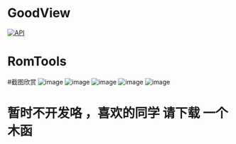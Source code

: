# GoodView  
[![API](https://img.shields.io/badge/API-14%2B-brightgreen.svg?style=flat)](https://android-arsenal.com/api?level=17)  
# RomTools
#截图欣赏
 ![image](https://github.com/Liberations/RomTools/raw/master/images/1.png)
 ![image](https://github.com/Liberations/RomTools/raw/master/images/2.png)
 ![image](https://github.com/Liberations/RomTools/raw/master/images/3.png)
 ![image](https://github.com/Liberations/RomTools/raw/master/images/4.png)
 ![image](https://github.com/Liberations/RomTools/raw/master/images/5.png)
 # 暂时不开发咯 ，喜欢的同学 请下载 一个木函

